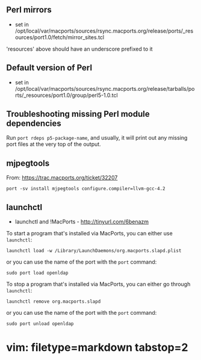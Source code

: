 ## Perl mirrors ##
- set in /opt/local/var/macports/sources/rsync.macports.org/release/ports/\_resources/port1.0/fetch/mirror_sites.tcl

'resources' above should have an underscore prefixed to it

## Default version of Perl ##
- set in /opt/local/var/macports/sources/rsync.macports.org/release/tarballs/ports/\_resources/port1.0/group/perl5-1.0.tcl

## Troubleshooting missing Perl module dependencies ##
Run `port rdeps p5-package-name`, and usually, it will print out any missing
port files at the very top of the output.

## mjpegtools ##
From: https://trac.macports.org/ticket/32207

    port -sv install mjpegtools configure.compiler=llvm-gcc-4.2

## launchctl ##
- launchctl and !MacPorts - http://tinyurl.com/6benazm 

To start a program that's installed via MacPorts, you can either use
`launchctl`:

    launchctl load -w /Library/LaunchDaemons/org.macports.slapd.plist

or you can use the name of the port with the `port` command:

    sudo port load openldap

To stop a program that's installed via MacPorts, you can either go through
`launchctl`:

    launchctl remove org.macports.slapd

or you can use the name of the port with the `port` command:

    sudo port unload openldap

# vim: filetype=markdown tabstop=2
